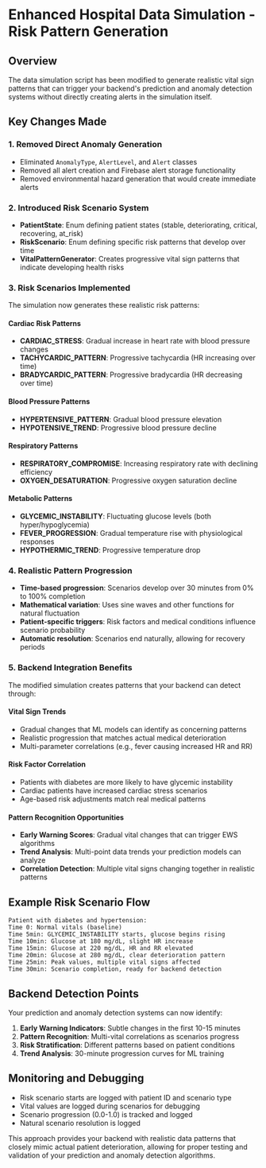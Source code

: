 # Enhanced Hospital Data Simulation - Risk Pattern Generation

## Overview
The data simulation script has been modified to generate realistic vital sign patterns that can trigger your backend's prediction and anomaly detection systems without directly creating alerts in the simulation itself.

## Key Changes Made

### 1. Removed Direct Anomaly Generation
- Eliminated `AnomalyType`, `AlertLevel`, and `Alert` classes
- Removed all alert creation and Firebase alert storage functionality
- Removed environmental hazard generation that would create immediate alerts

### 2. Introduced Risk Scenario System
- **PatientState**: Enum defining patient states (stable, deteriorating, critical, recovering, at_risk)
- **RiskScenario**: Enum defining specific risk patterns that develop over time
- **VitalPatternGenerator**: Creates progressive vital sign patterns that indicate developing health risks

### 3. Risk Scenarios Implemented
The simulation now generates these realistic risk patterns:

#### Cardiac Risk Patterns
- **CARDIAC_STRESS**: Gradual increase in heart rate with blood pressure changes
- **TACHYCARDIC_PATTERN**: Progressive tachycardia (HR increasing over time)
- **BRADYCARDIC_PATTERN**: Progressive bradycardia (HR decreasing over time)

#### Blood Pressure Patterns
- **HYPERTENSIVE_PATTERN**: Gradual blood pressure elevation
- **HYPOTENSIVE_TREND**: Progressive blood pressure decline

#### Respiratory Patterns
- **RESPIRATORY_COMPROMISE**: Increasing respiratory rate with declining efficiency
- **OXYGEN_DESATURATION**: Progressive oxygen saturation decline

#### Metabolic Patterns
- **GLYCEMIC_INSTABILITY**: Fluctuating glucose levels (both hyper/hypoglycemia)
- **FEVER_PROGRESSION**: Gradual temperature rise with physiological responses
- **HYPOTHERMIC_TREND**: Progressive temperature drop

### 4. Realistic Pattern Progression
- **Time-based progression**: Scenarios develop over 30 minutes from 0% to 100% completion
- **Mathematical variation**: Uses sine waves and other functions for natural fluctuation
- **Patient-specific triggers**: Risk factors and medical conditions influence scenario probability
- **Automatic resolution**: Scenarios end naturally, allowing for recovery periods

### 5. Backend Integration Benefits
The modified simulation creates patterns that your backend can detect through:

#### Vital Sign Trends
- Gradual changes that ML models can identify as concerning patterns
- Realistic progression that matches actual medical deterioration
- Multi-parameter correlations (e.g., fever causing increased HR and RR)

#### Risk Factor Correlation
- Patients with diabetes are more likely to have glycemic instability
- Cardiac patients have increased cardiac stress scenarios
- Age-based risk adjustments match real medical patterns

#### Pattern Recognition Opportunities
- **Early Warning Scores**: Gradual vital changes that can trigger EWS algorithms
- **Trend Analysis**: Multi-point data trends your prediction models can analyze
- **Correlation Detection**: Multiple vital signs changing together in realistic patterns

## Example Risk Scenario Flow

```
Patient with diabetes and hypertension:
Time 0: Normal vitals (baseline)
Time 5min: GLYCEMIC_INSTABILITY starts, glucose begins rising
Time 10min: Glucose at 180 mg/dL, slight HR increase
Time 15min: Glucose at 220 mg/dL, HR and RR elevated
Time 20min: Glucose at 280 mg/dL, clear deterioration pattern
Time 25min: Peak values, multiple vital signs affected
Time 30min: Scenario completion, ready for backend detection
```

## Backend Detection Points
Your prediction and anomaly detection systems can now identify:

1. **Early Warning Indicators**: Subtle changes in the first 10-15 minutes
2. **Pattern Recognition**: Multi-vital correlations as scenarios progress
3. **Risk Stratification**: Different patterns based on patient conditions
4. **Trend Analysis**: 30-minute progression curves for ML training

## Monitoring and Debugging
- Risk scenario starts are logged with patient ID and scenario type
- Vital values are logged during scenarios for debugging
- Scenario progression (0.0-1.0) is tracked and logged
- Natural scenario resolution is logged

This approach provides your backend with realistic data patterns that closely mimic actual patient deterioration, allowing for proper testing and validation of your prediction and anomaly detection algorithms.
